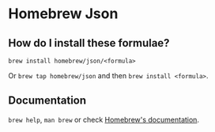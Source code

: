 # Homebrew Json

## How do I install these formulae?

`brew install homebrew/json/<formula>`

Or `brew tap homebrew/json` and then `brew install <formula>`.

## Documentation

`brew help`, `man brew` or check [Homebrew's documentation](https://docs.brew.sh).
